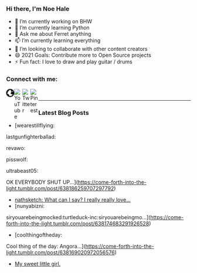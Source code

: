 ### Hi there, I'm Noe Hale

- 🔭 I’m currently working on BHW
- 🌱 I’m currently learning Python
- 💬 Ask me about Ferret anything
- 📫 I’m currently learning everything
- 🔭 I’m looking to collaborate with other content creators
- 😄 2021 Goals: Contribute more to Open Source projects
- ⚡ Fun fact: I love to draw and play guitar / drums

### Connect with me:

[<img align="left" alt="ferretvoice.com" width="22px" src="https://raw.githubusercontent.com/iconic/open-iconic/master/svg/globe.svg" />](https://ferretvoice.com)
[<img align="left" alt="YouTube" width="22px" src="https://cdn.jsdelivr.net/npm/simple-icons@v3/icons/youtube.svg" />](https://www.youtube.com/channel/UCk665XTfaMLVwFVWUmgnDiw)
[<img align="left" alt="Twitter" width="22px" src="https://cdn.jsdelivr.net/npm/simple-icons@v3/icons/twitter.svg" />](https://twitter.com/voiceferret)
[<img align="left" alt="Pinterest" width="22px" src="https://cdn.jsdelivr.net/npm/simple-icons@v3/icons/pinterest.svg" />](https://www.pinterest.com/voiceferret/)

<br />

---
### Latest Blog Posts

<!-- BLOG-POST-LIST:START -->
- [wearestillflying:

lastgunfighterballad:

revawo:

pisswolf:


ultrabeast05:

OK EVERYBODY SHUT UP...](https://come-forth-into-the-light.tumblr.com/post/638186259707297792)
- [nathsketch:
What can I say? I really really love...](https://come-forth-into-the-light.tumblr.com/post/638180469869101056)
- [nunyabizni:

siryouarebeingmocked:turtleduck-inc:siryouarebeingmo...](https://come-forth-into-the-light.tumblr.com/post/638174683291926528)
- [coolthingoftheday:

Cool thing of the day: Angora...](https://come-forth-into-the-light.tumblr.com/post/638169020972056576)
- [My sweet little girl.](https://come-forth-into-the-light.tumblr.com/post/638164281779798016)
<!-- BLOG-POST-LIST:END -->
